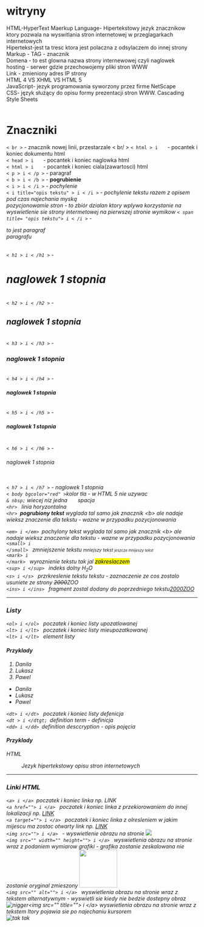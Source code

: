 # witryny
HTML-HyperText Maerkup Language- Hipertekstowy jezyk znacznikow ktory pozwala na wyswitlania stron internetowej w przeglagarkach internetowych <br>
Hipertekst-jest ta tresc ktora jest polaczna z odsylaczem do innej strony <br>
Markup - TAG - znacznik  <br>
Domena - to est glowna nazwa strony internewowej czyli naglowek <br>
hosting - serwer gdzie przechowojemy pliki stron WWW <br>
Link - zmieniony adres IP strony <br>
HTML 4 VS XHML VS HTML 5 <br>
JavaScript- jezyk programowania  syworzony przez firme NetScape <br>
CSS- język służący do opisu formy prezentacji stron WWW. Cascading Style Sheets <br>
<br>
<h1>Znaczniki</h1>
<code>< br ></code>  - znacznik nowej linii, przestarzale < br/ >
<code>< html > i </ html>  </code> - pocantek i koniec dokumentu html<br>
<code>< head > i  </ head> </code> - pocantek i koniec naglowka html<br>
<code>< html > i </ html> </ head> </code> - pocantek i koniec ciala(zawartosci) html<br>
<code>< p > i < /p ></code> - paragraf<br>
<code>< b > i < /b ></code> - <b>pogrubienie</b><br>
<code>< i > i < /i ></code> - <i>pochylenie</i><br>
<code>< i title="opis tekstu" > i < /i ></code> - <i title="opis tekstu">pochylenie tekstu razem z opisem pod czas najechania myską<i><br>
 pozycjonowamie stron - to zbiór dzialan ktory wplywa korzystanie na wyswietlenie sie strony intermetowej na pierwszej stronie wymikow 
<code>< span title= "opis tekstu"> i < /i ></code> - <p>to jest paragraf <span title="opis tekstu"tekst razem z opis podczas najechania myską<i><br>
  paragrafu</p><br>
  <code>< h1 > i < /h1 ></code> - <h1>naglowek 1 stopnia</h1><br>
  <code>< h2 > i < /h2 ></code> - <h2>naglowek 1 stopnia</h2><br>
  <code>< h3 > i < /h3 ></code> - <h3>naglowek 1 stopnia</h3><br>
  <code>< h4 > i < /h4 ></code> - <h4>naglowek 1 stopnia</h4><br>
  <code>< h5 > i < /h5 ></code> - <h5>naglowek 1 stopnia</h5><br>
  <code>< h6 > i < /h6 ></code> - <h6>naglowek 1 stopnia</h6><br>
  <code>< h7 > i < /h7 ></code> - <h7>naglowek 1 stopnia</h7><br>
   <code>< body bgcolor="red" ></code><body>kolor tla - w HTML 5 nie uzywac</body><br>
   <code>& nbsp;</code> wiecej niz jedna  &nbsp; &nbsp; &nbsp; spacja<br>
   <code>&lt;hr&gt; </code> linia horyzontalna<br>
   <code>&lt;hr&gt; </code><strong>pogrubiony tekst</strong> wyglada tal samo jak znacznik &lt;b&gt; ale nadaje wieksz znaczenie dla tekstu - wazne w przypadku pozycjonowania<br>
    
 <code>&lt;em&gt; i &lt;/em&gt; </code><em>pochylony tekst</em> wyglada tal samo jak znacznik &lt;b&gt; ale nadaje wieksz znaczenie dla tekstu - wazne w przypadku pozycjonowania<br>
 <code>&lt;small&gt; i &lt;/small&gt; </code> zmniejszenie tekstu <small> mniejszy tekst <small> jeszcze mnijeszy tekst</small></small><br>
 <code>&lt;mark&gt; i &lt;/mark&gt; </code> wyroznienie tekstu tak jal <mark>zakreslaczem</mark><br>
 <code>&lt;sup&gt; i &lt;/sup&gt; </code> indeks dolny H<sub>2</sub>O<br>
 <code>&lt;s&gt; i &lt;/s&gt; </code>  przrkreslenie tekstu tekstu - zaznaczenie ze cos zostalo usuniete ze strony <del>2000</del>ZOO<br>
 <code>&lt;ins&gt; i &lt;/ins&gt; </code> fragment zostal dodany do poprzedniego tekstu<ins>2000</nss>ZOO<br>
 <hr>
 <h3>Listy</h3>
 <code>&lt;ol&gt; i &lt;/ol&gt; </code> poczatek i koniec listy upozatlowanej<br>
 <code>&lt;lt&gt; i &lt;/lt&gt; </code> poczatek i koniec listy mieupozatkowanej<br>
  <code>&lt;lt&gt; i &lt;/lt&gt; </code> element listy<br>
  <h4>Przyklady</h4>
  <ol>
     <li>Danila</li>
     <li>Lukasz</li>
     <li>Pawel</li>
   </ol>
     <ul>
     <li>Danila</li>
     <li>Lukasz</li>
     <li>Pawel</li>
     </ul>
   <code>&lt;dt&gt; i &lt;/dt&gt; </code> poczatek i koniec listy defenicja<br>
   <code>&lt;dt &gt; i &lt;/dtgt; </code>definition term - definicja<br>
 <code>&lt;dd&gt; i &lt;/dd&gt; </code>definition desccryption - opis pojęcia<br>
     
<h4>Przyklady</h4>
<dl>
<dl>HTML</dl>
<dd>Jezyk hipertekstowy opisu stron internetowych</dd>
</dl>
<hr>
<h3>Linki HTML</h3>
<code>&lt;a&gt; i &lt;/a&gt; </code>poczatek i koniec linka np. <a>LINK</a><br>
<code>&lt;a href=""&gt; i &lt;/a&gt; </code> poczatek i koniec linka z przekiorowaniem do innej lokalizacji np. <a href="onet.pl">LINK</a><br>
<code>&lt;a target=""&gt; i &lt;/a&gt; </code> poczatek i koniec linka z olresleniem w jakim mijescu ma zostac otwarty link np. <a href="https://onet.pl" target="_blank">LINK</a><br>
<code>&lt;img src=""&gt; i &lt;/a&gt; </code>  - wyswietlenie obrazu na stronie <img src="https://th.bing.com/th/id/OIP.GmelYHI4XF38V-GdyLFkSwHaE4?w=256&h=180&c=7&r=0&o=5&pid=1.7"><br>
<code>&lt;img src="" width="" height=""&gt; i &lt;/a&gt; </code> wyswietlenia obrazu na stronie wraz z podaniem wymiarow grafiki - grafika zostanie zeskalowana nie zostanie oryginal zmieszony <img src= "https://th.bing.com/th/id/OIP.GmelYHI4XF38V-GdyLFkSwHaE4?w=256&h=180&c=7&r=0&o=5&pid=1.7" widht ="100" height="100"><br>
 <code>&lt;img src="" alt=""&gt; i &lt;/a&gt; </code>  wyswietlenia obrazu na stronie wraz z tekstem alternatywnym - wyswietli sie kiedy nie bedzie dostepny obraz <br><img src="https://th.bing.com/th/id/OIP.GmelYHI4XF38V-GdyLFkSwHaE4?w=256&h=180&c=7&r=0&o=5&pid=1.7" alt="nigger"
 <code>&lt;img src="" title=""&gt; i &lt;/a&gt; </code> wyswietlenia obrazu na stronie wraz z tekstem ltory pojawia sie po najechaniu kursorem <br><img src= "https://th.bing.com/th/id/OIP.GmelYHI4XF38V-GdyLFkSwHaE4?w=256&h=180&c=7&r=0&o=5&pid=1.7"  title="tak tak"
 
